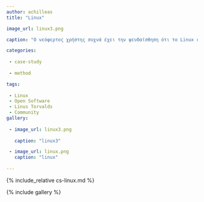```yaml
---
author: achilleas
title: "Linux"

image_url: linux3.png

caption: "Ο νεόφερτος χρήστης συχνά έχει την ψευδαίσθηση ότι το Linux είναι μια εναλλακτική υλοποίηση του Windows..."

categories:
  
 - case-study
  
 - method

tags:
 
 - Linux 
 - Open Software
 - Linus Torvalds
 - Community
gallery:
 
 - image_url: linux3.png
   
   caption: "linux3"

 - image_url: linux.png
   caption: "linux"
	
---
```



{% include_relative cs-linux.md %}


{% include gallery %}
